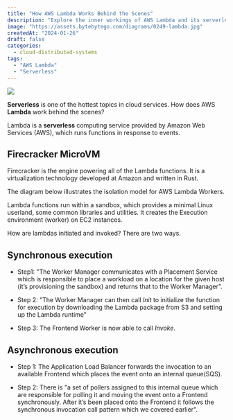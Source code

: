 ```yaml
---
title: "How AWS Lambda Works Behind the Scenes"
description: "Explore the inner workings of AWS Lambda and its serverless architecture."
image: "https://assets.bytebytego.com/diagrams/0249-lambda.jpg"
createdAt: "2024-01-26"
draft: false
categories:
  - cloud-distributed-systems
tags:
  - "AWS Lambda"
  - "Serverless"
---
```


![](https://assets.bytebytego.com/diagrams/0249-lambda.jpg)

**Serverless** is one of the hottest topics in cloud services. How does AWS **Lambda** work behind the scenes?

Lambda is a **serverless** computing service provided by Amazon Web Services (AWS), which runs functions in response to events.

## Firecracker MicroVM

Firecracker is the engine powering all of the Lambda functions. It is a virtualization technology developed at Amazon and written in Rust.

The diagram below illustrates the isolation model for AWS Lambda Workers.

Lambda functions run within a sandbox, which provides a minimal Linux userland, some common libraries and utilities. It creates the Execution environment (worker) on EC2 instances.

How are lambdas initiated and invoked? There are two ways.

## Synchronous execution

*   Step1: "The Worker Manager communicates with a Placement Service which is responsible to place a workload on a location for the given host (it’s provisioning the sandbox) and returns that to the Worker Manager".

*   Step 2: "The Worker Manager can then call *Init* to initialize the function for execution by downloading the Lambda package from S3 and setting up the Lambda runtime"

*   Step 3: The Frontend Worker is now able to call *Invoke*.

## Asynchronous execution

*   Step 1: The Application Load Balancer forwards the invocation to an available Frontend which places the event onto an internal queue(SQS).

*   Step 2: There is "a set of pollers assigned to this internal queue which are responsible for polling it and moving the event onto a Frontend synchronously. After it’s been placed onto the Frontend it follows the synchronous invocation call pattern which we covered earlier".
